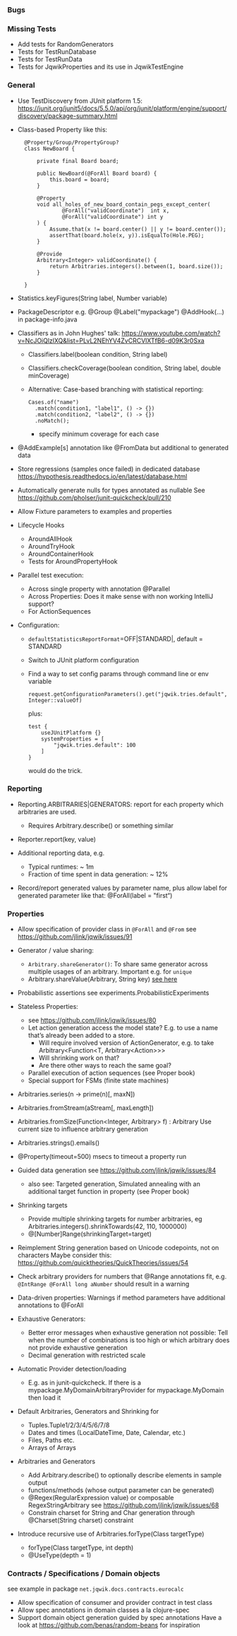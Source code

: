 ### Bugs

### Missing Tests

- Add tests for RandomGenerators
- Tests for TestRunDatabase
- Tests for TestRunData
- Tests for JqwikProperties and its use in JqwikTestEngine

### General

- Use TestDiscovery from JUnit platform 1.5:
https://junit.org/junit5/docs/5.5.0/api/org/junit/platform/engine/support/discovery/package-summary.html

- Class-based Property like this:
  
  ```
	@Property/Group/PropertyGroup?
	class NewBoard {

		private final Board board;

		public NewBoard(@ForAll Board board) {
			this.board = board;
		}

		@Property
		void all_holes_of_new_board_contain_pegs_except_center(
				@ForAll("validCoordinate")  int x,
				@ForAll("validCoordinate") int y
		) {
			Assume.that(x != board.center() || y != board.center());
			assertThat(board.hole(x, y)).isEqualTo(Hole.PEG);
		}

		@Provide
		Arbitrary<Integer> validCoordinate() {
			return Arbitraries.integers().between(1, board.size());
		}

	}
  ```

- Statistics.keyFigures(String label, Number variable)

- PackageDescriptor e.g.
  @Group
  @Label("mypackage")
  @AddHook(...)
  in package-info.java

- Classifiers as in John Hughes' talk: 
  https://www.youtube.com/watch?v=NcJOiQlzlXQ&list=PLvL2NEhYV4ZvCRCVlXTfB6-d09K3r0Sxa

  - Classifiers.label(boolean condition, String label)

  - Classifiers.checkCoverage(boolean condition, String label, double minCoverage)

  - Alternative: Case-based branching with statistical reporting:

    ```
    Cases.of("name")
      .match(condition1, "label1", () -> {})
      .match(condition2, "label2", () -> {})
      .noMatch();
    ``` 

    - specify minimum coverage for each case
  
- @AddExample[s] annotation like @FromData but additional to generated data

- Store regressions (samples once failed) in dedicated database
  https://hypothesis.readthedocs.io/en/latest/database.html

- Automatically generate nulls for types annotated as nullable
  See https://github.com/pholser/junit-quickcheck/pull/210

- Allow Fixture parameters to examples and properties

- Lifecycle Hooks
  - AroundAllHook
  - AroundTryHook
  - AroundContainerHook
  - Tests for AroundPropertyHook

- Parallel test execution:
  - Across single property with annotation @Parallel 
  - Across Properties: Does it make sense with non working IntelliJ support?
  - For ActionSequences

- Configuration:
  - `defaultStatisticsReportFormat`=OFF|STANDARD|<MyReportFormatClass>, default = STANDARD
  - Switch to JUnit platform configuration
  - Find a way to set config params through command line or env variable

    `request.getConfigurationParameters().get("jqwik.tries.default", Integer::valueOf)`

    plus:

    ```
    test {
        useJUnitPlatform {}
        systemProperties = [
            "jqwik.tries.default": 100
        ]
    }
    ```

    would do the trick.

### Reporting

- Reporting.ARBITRARIES|GENERATORS: report for each property which arbitraries are used.
  - Requires Arbitrary.describe() or something similar

- Reporter.report(key, value)

- Additional reporting data, e.g.
  - Typical runtimes: ~ 1m
  - Fraction of time spent in data generation: ~ 12%

- Record/report generated values by parameter name,
  plus allow label for generated parameter like that: @ForAll(label = "first“)


### Properties

- Allow specification of provider class in `@ForAll` and `@From`
  see https://github.com/jlink/jqwik/issues/91

- Generator / value sharing:
    - `Arbitrary.shareGenerator()`:
      To share same generator across multiple usages of an arbitrary. Important
      e.g. for `unique`
    - Arbitrary.shareValue(Arbitrary, String key)
      [see here](https://hypothesis.readthedocs.io/en/latest/data.html#hypothesis.strategies.shared)

- Probabilistic assertions
  see experiments.ProbabilisticExperiments

- Stateless Properties:
  - see https://github.com/jlink/jqwik/issues/80
  - Let action generation access the model state?
    E.g. to use a name that’s already been added to a store.
    - Will require involved version of ActionGenerator, e.g. to take
      Arbitrary<Function<T, Arbitrary<Action<T>>>>
    - Will shrinking work on that?
    - Are there other ways to reach the same goal?
  - Parallel execution of action sequences (see Proper book)
  - Special support for FSMs (finite state machines)

- Arbitraries.series(n -> prime(n)[, maxN])

- Arbitraries.fromStream(aStream[, maxLength])

- Arbitraries.fromSize(Function<Integer, Arbitrary> f) : Arbitrary
  Use current size to influence arbitrary generation

- Arbitraries.strings().emails()

- @Property(timeout=500) msecs to timeout a property run

- Guided data generation
  see https://github.com/jlink/jqwik/issues/84
  - also see: Targeted generation, Simulated annealing with an additional target
    function in property (see Proper book)

- Shrinking targets
    - Provide multiple shrinking targets for number arbitraries,
    eg Arbitraries.integers().shrinkTowards(42, 110, 1000000)
    - @[Number]Range(shrinkingTarget=target)
  
- Reimplement String generation based on Unicode codepoints, not on characters
  Maybe consider this: https://github.com/quicktheories/QuickTheories/issues/54

- Check arbitrary providers for numbers that @Range annotations fit, e.g.
  `@IntRange @ForAll long aNumber` should result in a warning

- Data-driven properties: Warnings if method parameters have
  additional annotations to @ForAll

- Exhaustive Generators:
  - Better error messages when exhaustive generation not possible:
    Tell when the number of combinations is too high
    or which arbitrary does not provide exhaustive generation
  - Decimal generation with restricted scale

- Automatic Provider detection/loading
  - E.g. as in junit-quickcheck. If there is a
    mypackage.MyDomainArbitraryProvider for mypackage.MyDomain then load it

- Default Arbitraries, Generators and Shrinking for
  - Tuples.Tuple1/2/3/4/5/6/7/8
  - Dates and times (LocalDateTime, Date, Calendar, etc.)
  - Files, Paths etc.
  - Arrays of Arrays

- Arbitraries and Generators
  - Add Arbitrary.describe() to optionally describe elements in sample output
  - functions/methods (whose output parameter can be generated)
  - @Regex(RegularExpression value) or composable RegexStringArbitrary
    see https://github.com/jlink/jqwik/issues/68
  - Constrain charset for String and Char generation through @Charset(String charset) constraint

- Introduce recursive use of Arbitraries.forType(Class<T> targetType)
    - forType(Class<T> targetType, int depth)
    - @UseType(depth = 1)
    

### Contracts / Specifications / Domain objects

see example in package `net.jqwik.docs.contracts.eurocalc`

- Allow specification of consumer and provider contract in test class
- Allow spec annotations in domain classes a la clojure-spec
- Support domain object generation guided by spec annotations
  Have a look at https://github.com/benas/random-beans for inspiration 
